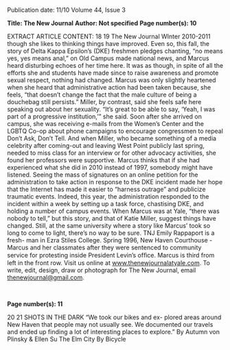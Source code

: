 Publication date: 11/10
Volume 44, Issue 3

**Title: The New Journal**
**Author: Not specified**
**Page number(s): 10**

EXTRACT ARTICLE CONTENT:
18
19
The New Journal
WInter 2010-2011
though she likes to thinking things 
have improved.
Even so, this fall, the story of Delta 
Kappa Epsilon’s (DKE) freshmen 
pledges chanting, “no means yes, yes 
means anal,” on Old Campus made 
national news, and Marcus heard 
disturbing echoes of her time here. 
It was as though, in spite of all the 
efforts she and students have made 
since to raise awareness and promote 
sexual respect, nothing had changed. 
Marcus was only slightly heartened 
when she heard that administrative 
action had been taken because, she 
feels, “that doesn’t change the fact 
that the male culture of being a 
douchebag still persists.”
Miller, by contrast, said she 
feels safe here speaking out about 
her sexuality. “It’s great to be 
able to say, ‘Yeah, I was part of a 
progressive institution,’” she said. 
Soon after she arrived on campus, 
she was receiving e-mails from the 
Women’s Center and the LGBTQ 
Co-op about phone campaigns to 
encourage congressmen to repeal 
Don’t Ask, Don’t Tell. And when 
Miller, who became something of 
a media celebrity after coming-out 
and leaving West Point publicly 
last spring, needed to miss class for 
an interview or for other advocacy 
activities, she found her professors 
were supportive.
Marcus thinks that if she had 
experienced what she did in 2010 
instead of 1997, somebody might 
have listened. Seeing the mass of 
signatures on an online petition for 
the administration to take action 
in response to the DKE incident 
made her hope that the Internet has 
made it easier to “harness outrage” 
and publicize traumatic events. 
Indeed, this year, the administration 
responded to the incident within 
a week by setting up a task force, 
chastising DKE, and holding a 
number of campus events. When 
Marcus was at Yale, “there was 
nobody to tell,” but this story, and 
that of Katie Miller, suggest things 
have changed. Still, at the same 
university where a story like Marcus’ 
took so long to come to light, there’s 
no way to be sure.
TNJ
Emily Rappaport is a fresh-
man in Ezra Stiles College.
Spring 1996, New Haven Courthouse - 
Marcus and  her classmates after they were sentenced to 
community service for protesting inside President Levin’s 
ofﬁce. Marcus is third from left in the front row. 
Visit us online at www.thenewjournalatyale.com.
To write, edit, design, draw or photograph for The New Journal, 
email thenewjournal@gmail.com. 


<br>

**Page number(s): 11**

20
21
  SHOTS IN THE DARK
“We took our bikes and ex-
plored areas around New 
Haven that people may not 
usually see. We documented 
our travels and ended up 
finding a lot of interesting 
places to explore.”
By Autumn von Plinsky & Ellen Su
The Elm City By Bicycle